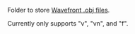 Folder to store [Wavefront .obj files](https://en.wikipedia.org/wiki/Wavefront_.obj_file).

Currently only supports "v", "vn", and "f".
